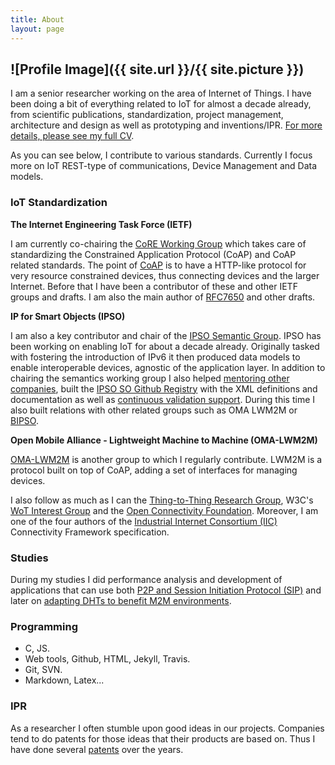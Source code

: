 ```yaml
---
title: About
layout: page
---
```

![Profile Image]({{ site.url }}/{{ site.picture }})
---

I am a senior researcher working on the area of Internet of Things. I have been doing a bit of everything related to IoT for almost a decade already, from scientific publications, standardization, project management, architecture and design as well as prototyping and inventions/IPR. [For more details, please see my full CV](/assets/files/jaime_cv.pdf).

As you can see below, I contribute to various standards. Currently I focus more on IoT REST-type of communications, Device Management and Data models.

### IoT Standardization

**The Internet Engineering Task Force (IETF)**

I am currently co-chairing the [CoRE Working Group](https://datatracker.ietf.org/wg/core/charter/) which takes care of standardizing the Constrained Application Protocol (CoAP) and CoAP related standards. The point of [CoAP](https://tools.ietf.org/html/rfc7252) is to have a HTTP-like protocol for very resource constrained devices, thus connecting devices and the larger Internet. Before that I have been a contributor of these and other IETF groups and drafts. I am also the main author of [RFC7650](https://tools.ietf.org/html/rfc7650) and other drafts.

**IP for Smart Objects (IPSO)**

I am also a key contributor and chair of the [IPSO Semantic Group](http://www.ipso-alliance.org). IPSO has been working on enabling IoT for about a decade already. Originally tasked with fostering the introduction of IPv6 it then produced data models to enable interoperable devices, agnostic of the application layer. In addition to chairing the semantics working group I also helped [mentoring other companies](http://challenge.ipso-alliance.org/judges-mentors), built the [IPSO SO Github Registry](http://ipso-alliance.github.io/pub/) with the XML definitions and documentation as well as [continuous validation support](https://travis-ci.org/IPSO-Alliance/pub). During this time I also built relations with other related groups such as OMA LWM2M or [BIPSO](http://bluetoother.github.io/bipso/#/).

**Open Mobile Alliance - Lightweight Machine to Machine (OMA-LWM2M)**

[OMA-LWM2M](http://openmobilealliance.org) is another group to which I regularly contribute. LWM2M is a protocol built on top of CoAP, adding a set of interfaces for managing devices.

I also follow as much as I can the [Thing-to-Thing Research Group](https://github.com/t2trg), W3C's [WoT Interest Group](https://github.com/w3c/wot/) and the [Open Connectivity Foundation](https://openconnectivity.org). Moreover, I am one of the four authors of the [Industrial Internet Consortium (IIC)](http://www.iiconsortium.org/index.htm) Connectivity Framework specification.

### Studies

During my studies I did performance analysis and development of applications that can use both [P2P and Session Initiation Protocol (SIP)](/assets/files/thesis_reload.pdf) and later on [adapting DHTs to benefit M2M environments](/assets/files/thesis_dht_m2m.pdf).

### Programming

* C, JS.
* Web tools, Github, HTML, Jekyll, Travis.
* Git, SVN.
* Markdown, Latex...

### IPR

As a researcher I often stumble upon good ideas in our projects. Companies tend to do patents for those ideas that their products are based on. Thus I have done several [patents](http://patents.justia.com/inventor/jaime-jimenez) over the years.
